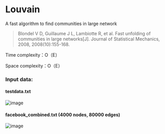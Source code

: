 # Louvain
A fast algorithm to find communities in large network

> Blondel V D, Guillaume J L, Lambiotte R, et al. Fast unfolding of communities in large networks[J]. Journal of Statistical Mechanics, 2008, 2008(10):155-168.

Time complexity：O（E）

Space complexity：O（E）

### Input data:

#### testdata.txt

![image](http://7xrsy0.com1.z0.glb.clouddn.com/20180411152343321335296.jpg?imageView2/0/format/jpg)

#### facebook_combined.txt (4000 nodes, 80000 edges)

![image](http://7xrsy0.com1.z0.glb.clouddn.com/20180411152343341941291.jpg?imageView2/0/format/jpg)